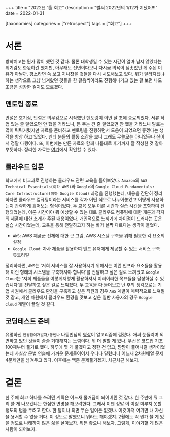 +++
title = "2022년 1월 회고"
description = "벌써 2022년의 1/12가 지났어!!!"
date = 2022-01-31

[taxonomies]
categories = ["retrospect"]
tags = ["회고"]
+++

# 서론
방학치고는 뭔가 많이 했던 것 같다. 물론 대학생일 수 있는 시간이 얼마 남지 않았다는 위기감도 한몫하긴 했지만, 아무래도 신년이다보니 다시금 의욕이 샘솟았던 게 주된 이유가 아닐까. 평소라면 쓱 보고 지나쳤을 것들을 다시 시도해보고 있다. 뭐가 달라지겠냐 하는 생각으로 그냥 넘겨왔던 것들을 한 걸음씩이라도 진행해나가고 있는 걸 보면 나도 조금은 성장한 걸지도 모르겠다.
<!-- more -->
## 멘토링 종료
반절은 호기심, 반절은 의무감으로 시작했던 멘토링이 이번 달 초에 종료되었다. 서류 작업 있는 줄 알았으면 안 했을 거라느니, 돈 주는 건 줄 알았으면 안 했을 거라느니 말로는 많이 틱틱거렸지만 자료를 준비하고 멘토링을 진행하면서 도움이 되었으면 좋겠다는 생각을 항상 하고 있었다. 멘티 분들의 활동 소감을 보니 그래도 무쓸모는 아니었구나 싶어서 정말 다행이다. 또, 이번에는 만든 자료와 함께 나름대로 후기까지 잘 작성한 것 같아 뿌듯하다. 정리한 자료는 [여기](https://github.com/hatchling13/2021-gnucs-mentoring)에서 확인할 수 있다.

## 클라우드 입문
학교에서 비교과로 진행하는 클라우드 관련 교육을 들어보았다. `Amazon`의 `AWS Technical Essentials(이하 AWS)`와 `Google`의 `Google Cloud Fundamentals: Core Infrastructure(이하 Google Cloud)` 과정을 진행했는데, 내용을 간단히 정리하자면 클라우드 컴퓨팅이라는 서비스를 각자 어떤 식으로 나누어놓았고 어떻게 사용하는지 간략하게 흝어보는 형식이었다. 두 교육 모두 이론 시간과 실습 시간을 포함하여 진행되었는데, 이론 시간이야 뭐 예상할 수 있는 대로 클라우드 컴퓨팅에 대한 개론과 각자의 제품에 대한 소개가 주된 내용이었다. 개인적으로 느끼기에 차이점이 드러나는 곳은 실습 시간이었는데, 교육을 통해 전달하고자 하는 바가 살짝 다르다는 생각이 들었다.

- `AWS`: AWS 제품군 전체에 대한 큰 그림, AWS 시스템 구축을 위해 필요한 각 요소의 설정
- `Google Cloud`: 자사 제품을 활용하여 엔드 유저에게 제공할 수 있는 서비스 구축 튜토리얼

정리하자면, `AWS`는 '저희 서비스를 잘 사용하시기 위해서는 이런 인프라 요소들을 활용해 이런 형태의 시스템을 구축하셔야 합니다'를 전달하고 싶은 걸로 느껴졌고 `Google Cloud`는 '저희 제품들을 이렇게저렇게 활용하셔서 이러이러한 목표들을 달성하실 수 있습니다'를 전달하고 싶은 걸로 느껴졌다. 두 교육을 다 들어보고 난 후의 생각으로는 기업 차원에서 클라우드 환경을 구축하고 싶은 직원의 경우 `AWS` 계열이 매력적으로 느껴질 것 같고, 개인 차원에서 클라우드 환경을 맛보고 싶은 일반 사용자의 경우 `Google Cloud` 계열이 끌릴 것 같다.

## 코딩테스트 준비
유명하신 `안경잡이개발자/동빈나` 나동빈님의 [영상](https://www.youtube.com/watch?v=ukkLCl9yBvE)이 알고리즘에 걸렸다. 애써 눈돌리며 외면하고 있던 것들이 슬슬 거대해지는 느낌이다. 뭐 더 말할 게 있나. 우선은 코드업 기초 100제부터 풀기로 했다. 하루에 몇 개 풀겠다고 정한 건 없고, 짬짬이 풀어나갈 생각이었는데 사실상 문법 연습에 가까운 문제들이어서 우다다 달렸더니 어느새 2차원배열 문제 4문제만을 남겨두고 있다. 이후에는 백준 문제풀기겠지. 차근차근 해보자.

# 결론
한 주에 회고 하나를 쓰려던 계획은 어느새 물거품이 되어버린 것 같다. 한 주만에 뭐 그리 쓸 게 나오겠냐는 한심한 변명을 해보려한다. 그래서 이젠 정말 이 이상 미루지 못할 정도의 텀을 두려고 한다. 한 달이나 되면 무슨 일이든 없겠나. 이것마저 어기면 내 자신을 용서할 수 없을 거다. 이 정도로 말했으니 뭐라도 해야겠지. 2월에도 꼭 뭔가 쓸 게 있을 정도로 나태하지 않은 삶을 살아보자. 뭐든 좋으니 해보자. 그렇게, 이야기할 게 많은 사람이 되어보자.